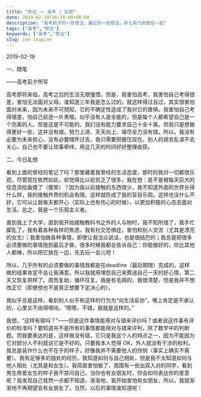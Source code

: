 ```yaml
---
title: "杂记 —— 高考 | 乱想"
date: 2019-02-19T16:10:00+08:00
description: "高考前夕的一些想法，最近的一些想法，杂七杂八的放在一起"
tags: ["高考","想法"]
keywords: ["高考","想法"]
slug: cee-imagine
---
```


2019-02-19

一、随笔

——高考前夕所写

高考即将来临，高考之后的生活无限憧憬。但是，我害怕高考，我害怕自己考得很差，害怕无法面对父母。谁知道三年我是怎么过的，就这样得过且过，其实很害怕面对未来，因为未来不可预知，它的不确定性造成了我对它的畏惧。我害怕自己考得很差，怕自己前途一片黑暗。似乎没有人是全能的，但是每个人都希望自己是一个完美的人。但是这是不可能的。我们没有能力要求自己十全十美。但我只是想做得更好一些，这并没有错。努力上进、天天向上、竭尽全力没有错。所以，我没有必要为未来担心，没有必要缅怀过去，我只需要把握住现在。别人的胡言乱语不去关心，自己也不要让琐事牵绊。用这几天的时间好好整理收获。

二、今日乱想

看到上面的曾经的笔记了吗？那里藏着我曾经的生活态度，那时的我对一切都很乐观，尽管现在依然如此，却觉得比以前贫乏了很多。我在想：是不是被每天巨大的信息流给轰傻了（傻笑）？因为我以前接触的东西很少，我不知道外面的世界长得什么样，我的接触外界的机会有限。这样就形成了我的盲目乐观。这样也没什么不好，它可以让我每天都开心（实际上也有伤心的时候），以更加积极的心态去面对生活。总之，我是一个乐观主义者。

直到我上了大学，直到我开始接触教科书之外的人与物时，我不知所措了，我手忙脚乱了。我有着各种各样的焦虑，我有社交恐惧症，害怕和别人交流（尤其是漂亮的女生）；我害怕做各种事情，即使让我当众说话，也是很结巴的；我总是把很多必须要做的事情拖到最后才做，很多时候我都会告诉自己：你能做好的，你比其他人都棒，所以把它放在一边，先去玩一会儿吧！

所以，几乎所有的必须要做的事情我都是在deadline（最后期限）完成的，这样做的结果肯定不会让我满意，所以我就用埋怨自己来葬送自己一天的好心情，第二天又恢复原样了。周而复始，循环往复。我是有毛病的，我很清楚，但是我并不想改正它（即便想也不是真正想要下定决心的）。

我似乎总是这样，看到别人似乎称这样的行为为“向生活妥协”，嘴上肯定是不承认的，心里又不由得嘀咕，“嗯嗯，不错，我就是这样的。”

我想，“这样有错吗？”——但是这件事情能用对与错来评价吗？或者说这件事有评价的标准吗？要知道并不是所有的事情都能用对与错来评判，除了数学中的判断题。而我要表达的是，这样做没有错，它只是我这个人的特点之一，因为不能因为它对部分人不利就说它是不好的。只要我本人觉得 OK，外人就没有干涉的权利。我总是装作什么也不在乎的样子，好像我并不需要他人的怜悯（事实上确实不需要）。我有足够多的独处的经历，我知道如何与自己相处，但是我不太知道如何与他人相处（尤其是和女生）。我简直害怕极了，周围有一些出双入对的同学，看到男生疼爱女生的样子我不禁问自己，当你也有女朋友时，你会如何表达你的爱意呢？我发现自己竟然一点都不知道，渐渐地，我开始害怕有女朋友，所以，我就渐渐地不再期望会有女朋友了。当然，以后的事情谁知道呢！
